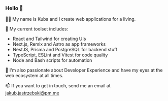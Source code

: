 ### Hello 👋

🙇‍♂️ My name is Kuba and I create web applications for a living.

🧰 My current toolset includes:

- React and Tailwind for creating UIs
- Next.js, Remix and Astro as app frameworks
- NestJS, Prisma and PostgreSQL for backend stuff
- TypeScript, ESLint and Vitest for code quality
- Node and Bash scripts for automation

🔭 I'm also passionate about Developer Experience and have my eyes at the web ecosystem at all times.

📫 If you want to get in touch, send me an email at jakub.jastrzebski@pm.me

<!--
**KubaJastrz/KubaJastrz** is a ✨ _special_ ✨ repository because its `README.md` (this file) appears on your GitHub profile.

Here are some ideas to get you started:

- 🔭 I’m currently working on ...
- 🌱 I’m currently learning ...
- 👯 I’m looking to collaborate on ...
- 🤔 I’m looking for help with ...
- 💬 Ask me about ...
- 📫 How to reach me: ...
- 😄 Pronouns: ...
- ⚡ Fun fact: ...
-->

